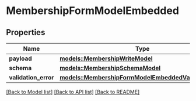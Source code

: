 # MembershipFormModelEmbedded

## Properties

Name | Type | Description | Notes
------------ | ------------- | ------------- | -------------
**payload** | [**models::MembershipWriteModel**](MembershipWriteModel.md) |  | 
**schema** | [**models::MembershipSchemaModel**](MembershipSchemaModel.md) |  | 
**validation_error** | [**models::MembershipFormModelEmbeddedValidationError**](MembershipFormModel__embedded_validationError.md) |  | 

[[Back to Model list]](../README.md#documentation-for-models) [[Back to API list]](../README.md#documentation-for-api-endpoints) [[Back to README]](../README.md)


